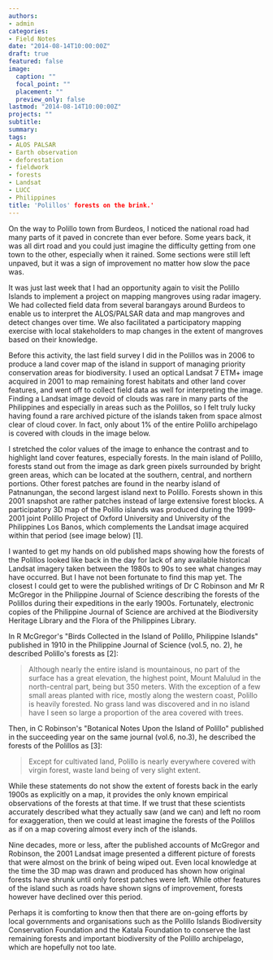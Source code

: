 ```yaml
---
authors:
- admin
categories:
- Field Notes
date: "2014-08-14T10:00:00Z"
draft: true
featured: false
image:
  caption: ""
  focal_point: ""
  placement: ""
  preview_only: false
lastmod: "2014-08-14T10:00:00Z"
projects: ""
subtitle:
summary:
tags:
- ALOS PALSAR
- Earth observation
- deforestation
- fieldwork
- forests
- Landsat
- LUCC
- Philippines
title: 'Polillos' forests on the brink.'
---
```

On the way to Polillo town from Burdeos, I noticed the national road had many parts of it paved in concrete than ever before. Some years back, it was all dirt road and you could just imagine the difficulty getting from one town to the other, especially when it rained. Some sections were still left unpaved, but it was a sign of improvement no matter how slow the pace was.

It was just last week that I had an opportunity again to visit the Polillo Islands to implement a project on mapping mangroves using radar imagery. We had collected field data from several barangays around Burdeos to enable us to interpret the ALOS/PALSAR data and map mangroves and detect changes over time. We also facilitated a participatory mapping exercise with local stakeholders to map changes in the extent of mangroves based on their knowledge.

Before this activity, the last field survey I did in the Polillos was in 2006 to produce a land cover map of the island in support of managing priority conservation areas for biodiversity. I used an optical Landsat 7 ETM+ image acquired in 2001 to map remaining forest habitats and other land cover features, and went off to collect field data as well for interpreting the image. Finding a Landsat image devoid of clouds was rare in many parts of the Philippines and especially in areas such as the Polillos, so I felt truly lucky having found a rare archived picture of the islands taken from space almost clear of cloud cover. In fact, only about 1% of the entire Polillo archipelago is covered with clouds in the image below.


I stretched the color values of the image to enhance the contrast and to highlight land cover features, especially forests. In the main island of Polillo, forests stand out from the image as dark green pixels surrounded by bright green areas, which can be located at the southern, central, and northern portions. Other forest patches are found in the nearby island of Patnanungan, the second largest island next to Polillo. Forests shown in this 2001 snapshot are rather patches instead of large extensive forest blocks. A participatory 3D map of the Polillo islands was produced during the 1999-2001 joint Polillo Project of Oxford University and University of the Philippines Los Banos, which complements the Landsat image acquired within that period (see image below) [1].

I wanted to get my hands on old published maps showing how the forests of the Polillos looked like back in the day for lack of any available historical Landsat imagery taken between the 1980s to 90s to see what changes may have occurred. But I have not been fortunate to find this map yet. The closest I could get to were the published writings of Dr C Robinson and Mr R McGregor in the Philippine Journal of Science describing the forests of the Polillos during their expeditions in the early 1900s. Fortunately, electronic copies of the Philippine Journal of Science are archived at the Biodiversity Heritage Library and the Flora of the Philippines Library.

In R McGregor's "Birds Collected in the Island of Polillo, Philippine Islands" published in 1910 in the Philippine Journal of Science (vol.5, no. 2), he described Polillo's forests as [2]:

> Although nearly the entire island is mountainous, no part of the surface has a great elevation, the highest point, Mount Malulud in the north-central part, being but 350 meters. With the exception of a few small areas planted with rice, mostly along the western coast, Polillo is heavily forested. No grass land was discovered and in no island have I seen so large a proportion of the area covered with trees.

Then, in C Robinson's "Botanical Notes Upon the Island of Polillo" published in the succeeding year on the same journal (vol.6, no.3), he described the forests of the Polillos as [3]:

> Except for cultivated land, Polillo is nearly everywhere covered with virgin forest, waste land being of very slight extent.

While these statements do not show the extent of forests back in the early 1900s as explicitly on a map, it provides the only known empirical observations of the forests at that time. If we trust that these scientists accurately described what they actually saw (and we can) and left no room for exaggeration, then we could at least imagine the forests of the Polillos as if on a map covering almost every inch of the islands.

Nine decades, more or less, after the published accounts of McGregor and Robinson, the 2001 Landsat image presented a different picture of forests that were almost on the brink of being wiped out. Even local knowledge at the time the 3D map was drawn and produced has shown how original forests have shrunk until only forest patches were left. While other features of the island such as roads have shown signs of improvement, forests however have declined over this period.

Perhaps it is comforting to know then that there are on-going efforts by local governments and organisations such as the Polillo Islands Biodiversity Conservation Foundation and the Katala Foundation to conserve the last remaining forests and important biodiversity of the Polillo archipelago, which are hopefully not too late.